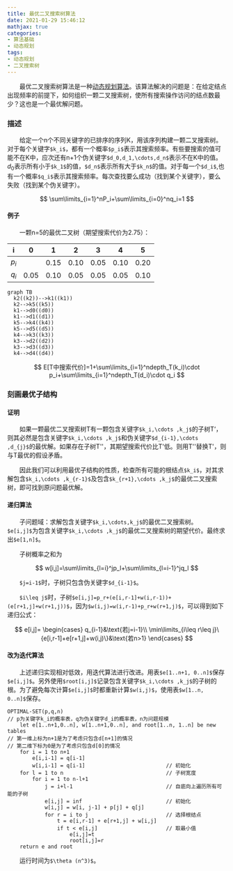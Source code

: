 ```yaml
---
title: 最优二叉搜索树算法
date: 2021-01-29 15:46:12
mathjax: true
categories:
- 算法基础
- 动态规划
tags:
- 动态规划
- 二叉搜索树
---
```


&emsp;&emsp;最优二叉搜索树算法是一种[动态规划算法](/2021/01/26/suan-fa-ji-chu-dong-tai-gui-hua/)。该算法解决的问题是：在给定结点出现频率的前提下，如何组织一颗二叉搜索树，使所有搜索操作访问的结点数最少？这也是一个最优解问题。

<!-- more -->

### 描述

&emsp;&emsp;给定一个n个不同关键字的已排序的序列K，用该序列构建一颗二叉搜索树。对于每个关键字`$k_i$`，都有一个概率`$p_i$`表示其搜索频率。有些要搜索的值可能不在K中，应次还有n+1个伪关键字`$d_0,d_1,\cdots,d_n$`表示不在K中的值。$d_0$表示所有小于`$k_1$`的值，`$d_n$`表示所有大于`$k_n$`的值。对于每一个`$d_i$`,也有一个概率`$q_i$`表示其搜索频率。每次查找要么成功（找到某个关键字），要么失败（找到某个伪关键字）。

$$
\sum\limits_{i=1}^nP_i+\sum\limits_{i=0}^nq_i=1
$$

#### 例子

&emsp;&emsp;一颗n=5的最优二叉树（期望搜索代价为2.75）：

| i     | 0    | 1    | 2    | 3    | 4    | 5    |
|-------|------|------|------|------|------|------|
| $p_i$ |      | 0.15 | 0.10 | 0.05 | 0.10 | 0.20 |
| $q_i$ | 0.05 | 0.10 | 0.05 | 0.05 | 0.05 | 0.10 |

```mermaid
graph TB
  k2((k2))-->k1((k1))
  k2-->k5((k5))
  k1-->d0((d0))
  k1-->d1((d1))
  k5-->k4((k4))
  k5-->d5((d5))
  k4-->k3((k3))
  k3-->d2((d2))
  k3-->d3((d3))
  k4-->d4((d4))
```

$$
E[T中搜索代价]=1+\sum\limits_{i=1}^ndepth_T(k_i)\cdot p_i+\sum\limits_{i=1}^ndepth_T(d_i)\cdot q_i
$$

### 刻画最优子结构

#### 证明

&emsp;&emsp;如果一颗最优二叉搜索树T有一颗包含关键字`$k_i,\cdots ,k_j$`的子树T‘，则其必然是包含关键字`$k_i,\cdots ,k_j$`和伪关键字`$d_{i-1},\cdots ,d_{j}$`的最优解。如果存在子树T''，其期望搜索代价比T'低。则用T''替换T'，则与T最优的假设矛盾。

&emsp;&emsp;因此我们可以利用最优子结构的性质，检查所有可能的根结点`$k_i$`，对其求解包含`$k_i,\cdots ,k_{r-1}$`及包含`$k_{r+1},\cdots ,k_j$`的最优二叉搜索树，即可找到原问题最优解。

#### 递归算法

&emsp;&emsp;子问题域：求解包含关键字`$k_i,\cdots,k_j$`的最优二叉搜索树。`$e[i,j]$`为包含关键字`$k_i,\cdots ,k_j$`的最优二叉搜索树的期望代价。最终求出`$e[1,n]$`。

&emsp;&emsp;子树概率之和为

$$
w[i,j]=\sum\limits_{l=i}^jp_l+\sum\limits_{l=i-1}^jq_l
$$

&emsp;&emsp;`$j=i-1$`时，子树只包含伪关键字`$d_{i-1}$`。

&emsp;&emsp;`$i\leq j$`时，子树`$e[i,j]=p_r+(e[i,r-1]+w(i,r-1))+(e[r+1,j]+w(r+1,j))$`，因为`$w(i,j)=w(i,r-1)+p_r+w(r+1,j)$`，可以得到如下递归公式：

$$
e[i,j]=
\begin{cases}
q_{i-1}&\text{若j=i-1}\\
\min\limits_{i\leq r\leq j}\{e[i,r-1]+e[r+1,j]+w(i,j)\}&\text{若n>1}
\end{cases}
$$

#### 改为迭代算法

&emsp;&emsp;上述递归实现相对低效，用迭代算法进行改进。用表`$e[1..n+1, 0..n]$`保存`$e[i,j]$`。另外使用`$root[i,j]$`记录包含关键字`$k_i,\cdots ,k_j$`的子树的根。为了避免每次计算`$e[i,j]$`时都重新计算`$w(i,j)$`，使用表`$w[1..n, 0..n]$`保存。

```
OPTIMAL-SET(p,q,n)
// p为关键字k_i的概率表，q为伪关键字d_i的概率表，n为问题规模
    let e[1..n+1,0..n], w[1..n+1,0..n], and root[1..n, 1..n] be new tables
// 第一维上标为n+1是为了考虑只包含d[n+1]的情况
// 第二维下标为0是为了考虑只包含d[0]的情况
    for i = 1 to n+1
        e[i,i-1] = q[i-1]
        w[i,i-1] = q[i-1]                          // 初始化
    for l = 1 to n                                 // 子树宽度
        for i = 1 to n-l+1
            j = i+l-1                              // 自底向上遍历所有可能的子树
            e[i,j] = inf                           // 初始化
            w[i,j] = w[i, j-1] + p[j] + q[j]
            for r = i to j                         // 选择根结点
                t = e[i,r-1] + e[r+1,j] + w[i,j]
                if t < e[i,j]                      // 取最小值
                    e[i,j]=t
                    root[i,j]=r
    return e and root
```

&emsp;&emsp;运行时间为`$\theta (n^3)$`。

